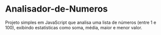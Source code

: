 # Analisador-de-Numeros
Projeto simples em JavaScript que analisa uma lista de números (entre 1 e 100), exibindo estatísticas como soma, média, maior e menor valor.
